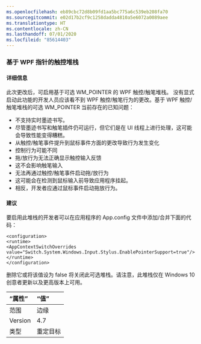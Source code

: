 ```yaml
---
ms.openlocfilehash: eb89cbc72d8b09fd1aa5bc775a6c539eb208fa70
ms.sourcegitcommit: e02d17b2cf9c1258dadda4810a5e6072a0089aee
ms.translationtype: HT
ms.contentlocale: zh-CN
ms.lasthandoff: 07/01/2020
ms.locfileid: "85614403"
---
```

### <a name="wpf-pointer-based-touch-stack"></a>基于 WPF 指针的触控堆栈

#### <a name="details"></a>详细信息

此次更改后，可启用基于可选 WM_POINTER 的 WPF 触控/触笔堆栈。  没有显式启动此功能的开发人员应该看不到 WPF 触控/触笔行为的更改。基于 WPF 触控/触笔堆栈的可选 WM_POINTER 当前存在的已知问题：

- 不支持实时墨迹书写。
- 尽管墨迹书写和触笔插件仍可运行，但它们是在 UI 线程上进行处理，这可能会导致性能变得糟糕。
- 从触控/触笔事件提升到鼠标事件方面的更改导致行为发生变化
- 控制行为可能不同
- 拖/放行为无法正确显示触控输入反馈
- 这不会影响触笔输入
- 无法再通过触控/触笔事件启动拖/放行为
- 这可能会在检测到鼠标输入前导致应用程序挂起。
- 相反，开发者应通过鼠标事件启动拖放行为。

#### <a name="suggestion"></a>建议

要启用此堆栈的开发者可以在应用程序的 App.config 文件中添加/合并下面的代码：

<pre><code class="lang-xml">&lt;configuration&gt;&#13;&#10;&lt;runtime&gt;&#13;&#10;&lt;AppContextSwitchOverrides value=&quot;Switch.System.Windows.Input.Stylus.EnablePointerSupport=true&quot;/&gt;&#13;&#10;&lt;/runtime&gt;&#13;&#10;&lt;/configuration&gt;&#13;&#10;</code></pre>

删除它或将该值设为 false 将关闭此可选堆栈。请注意，此堆栈仅在 Windows 10 创意者更新以及更高版本上可用。

| “属性”    | “值”       |
|:--------|:------------|
| 范围   | 边缘        |
| Version | 4.7         |
| 类型    | 重定目标 |

